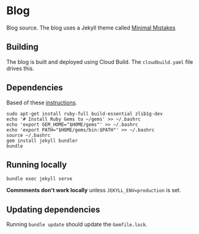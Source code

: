 # Blog

Blog source. The blog uses a Jekyll theme called [Minimal Mistakes](https://mmistakes.github.io/minimal-mistakes/)

## Building

The blog is built and deployed using Cloud Build. The `cloudbuild.yaml` file drives this.

## Dependencies

Based of these [instructions](https://jekyllrb.com/docs/installation/ubuntu/).

    sudo apt-get install ruby-full build-essential zlib1g-dev
    echo '# Install Ruby Gems to ~/gems' >> ~/.bashrc
    echo 'export GEM_HOME="$HOME/gems"' >> ~/.bashrc
    echo 'export PATH="$HOME/gems/bin:$PATH"' >> ~/.bashrc
    source ~/.bashrc
    gem install jekyll bundler
    bundle

## Running locally

    bundle exec jekyll serve

**Commments don't work locally** unless `JEKYLL_ENV=production` is set.

## Updating dependencies

Running `bundle update` should update the `Gemfile.lock`.